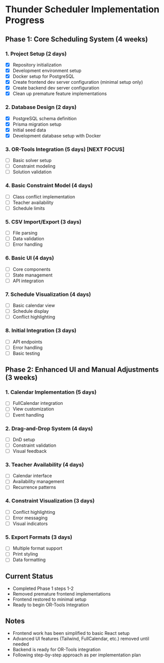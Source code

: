 # Thunder Scheduler Implementation Progress

## Phase 1: Core Scheduling System (4 weeks)

### 1. Project Setup (2 days)
- [x] Repository initialization
- [x] Development environment setup
- [x] Docker setup for PostgreSQL
- [x] Create frontend dev server configuration (minimal setup only)
- [x] Create backend dev server configuration
- [x] Clean up premature feature implementations

### 2. Database Design (2 days)
- [x] PostgreSQL schema definition
- [x] Prisma migration setup
- [x] Initial seed data
- [x] Development database setup with Docker

### 3. OR-Tools Integration (5 days) [NEXT FOCUS]
- [ ] Basic solver setup
- [ ] Constraint modeling
- [ ] Solution validation

### 4. Basic Constraint Model (4 days)
- [ ] Class conflict implementation
- [ ] Teacher availability
- [ ] Schedule limits

### 5. CSV Import/Export (3 days)
- [ ] File parsing
- [ ] Data validation
- [ ] Error handling

### 6. Basic UI (4 days)
- [ ] Core components
- [ ] State management
- [ ] API integration

### 7. Schedule Visualization (4 days)
- [ ] Basic calendar view
- [ ] Schedule display
- [ ] Conflict highlighting

### 8. Initial Integration (3 days)
- [ ] API endpoints
- [ ] Error handling
- [ ] Basic testing

## Phase 2: Enhanced UI and Manual Adjustments (3 weeks)

### 1. Calendar Implementation (5 days)
- [ ] FullCalendar integration
- [ ] View customization
- [ ] Event handling

### 2. Drag-and-Drop System (4 days)
- [ ] DnD setup
- [ ] Constraint validation
- [ ] Visual feedback

### 3. Teacher Availability (4 days)
- [ ] Calendar interface
- [ ] Availability management
- [ ] Recurrence patterns

### 4. Constraint Visualization (3 days)
- [ ] Conflict highlighting
- [ ] Error messaging
- [ ] Visual indicators

### 5. Export Formats (3 days)
- [ ] Multiple format support
- [ ] Print styling
- [ ] Data formatting

## Current Status
- Completed Phase 1 steps 1-2
- Removed premature frontend implementations
- Frontend restored to minimal setup
- Ready to begin OR-Tools Integration

## Notes
- Frontend work has been simplified to basic React setup
- Advanced UI features (Tailwind, FullCalendar, etc.) removed until needed
- Backend is ready for OR-Tools integration
- Following step-by-step approach as per implementation plan
